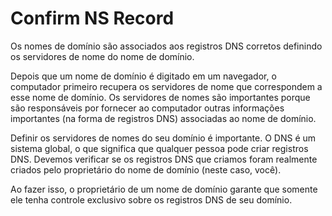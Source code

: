 # Confirm NS Record
Os nomes de domínio são associados aos registros DNS corretos definindo os servidores de nome do nome de domínio.

Depois que um nome de domínio é digitado em um navegador, o computador primeiro recupera os servidores de nome que correspondem a esse nome de domínio. Os servidores de nomes são importantes porque são responsáveis por fornecer ao computador outras informações importantes (na forma de registros DNS) associadas ao nome de domínio.

Definir os servidores de nomes do seu domínio é importante. O DNS é um sistema global, o que significa que qualquer pessoa pode criar registros DNS. Devemos verificar se os registros DNS que criamos foram realmente criados pelo proprietário do nome de domínio (neste caso, você).

Ao fazer isso, o proprietário de um nome de domínio garante que somente ele tenha controle exclusivo sobre os registros DNS de seu domínio.
